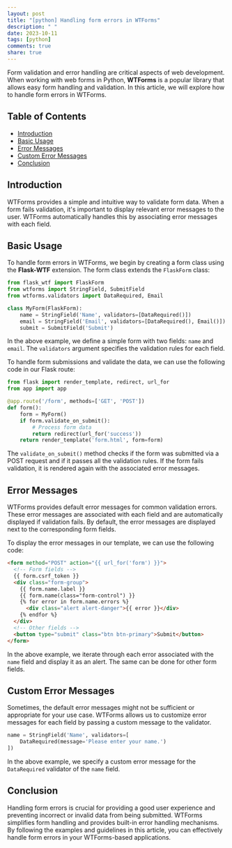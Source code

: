 ```yaml
---
layout: post
title: "[python] Handling form errors in WTForms"
description: " "
date: 2023-10-11
tags: [python]
comments: true
share: true
---
```


Form validation and error handling are critical aspects of web development. When working with web forms in Python, **WTForms** is a popular library that allows easy form handling and validation. In this article, we will explore how to handle form errors in WTForms.

## Table of Contents
- [Introduction](#introduction)
- [Basic Usage](#basic-usage)
- [Error Messages](#error-messages)
- [Custom Error Messages](#custom-error-messages)
- [Conclusion](#conclusion)

## Introduction <a name="introduction"></a>

WTForms provides a simple and intuitive way to validate form data. When a form fails validation, it's important to display relevant error messages to the user. WTForms automatically handles this by associating error messages with each field.

## Basic Usage <a name="basic-usage"></a>

To handle form errors in WTForms, we begin by creating a form class using the **Flask-WTF** extension. The form class extends the `FlaskForm` class:

```python
from flask_wtf import FlaskForm
from wtforms import StringField, SubmitField
from wtforms.validators import DataRequired, Email

class MyForm(FlaskForm):
    name = StringField('Name', validators=[DataRequired()])
    email = StringField('Email', validators=[DataRequired(), Email()])
    submit = SubmitField('Submit')
```

In the above example, we define a simple form with two fields: `name` and `email`. The `validators` argument specifies the validation rules for each field.

To handle form submissions and validate the data, we can use the following code in our Flask route:

```python
from flask import render_template, redirect, url_for
from app import app

@app.route('/form', methods=['GET', 'POST'])
def form():
    form = MyForm()
    if form.validate_on_submit():
        # Process form data
        return redirect(url_for('success'))
    return render_template('form.html', form=form)
```

The `validate_on_submit()` method checks if the form was submitted via a POST request and if it passes all the validation rules. If the form fails validation, it is rendered again with the associated error messages.

## Error Messages <a name="error-messages"></a>

WTForms provides default error messages for common validation errors. These error messages are associated with each field and are automatically displayed if validation fails. By default, the error messages are displayed next to the corresponding form fields.

To display the error messages in our template, we can use the following code:

```html
<form method="POST" action="{{ url_for('form') }}">
  <!-- Form fields -->
  {{ form.csrf_token }}
  <div class="form-group">
    {{ form.name.label }}
    {{ form.name(class="form-control") }}
    {% for error in form.name.errors %}
      <div class="alert alert-danger">{{ error }}</div>
    {% endfor %}
  </div>
  <!-- Other fields -->
  <button type="submit" class="btn btn-primary">Submit</button>
</form>
```

In the above example, we iterate through each error associated with the `name` field and display it as an alert. The same can be done for other form fields.

## Custom Error Messages <a name="custom-error-messages"></a>

Sometimes, the default error messages might not be sufficient or appropriate for your use case. WTForms allows us to customize error messages for each field by passing a custom message to the validator.

```python
name = StringField('Name', validators=[
    DataRequired(message='Please enter your name.')
])
```

In the above example, we specify a custom error message for the `DataRequired` validator of the `name` field.

## Conclusion <a name="conclusion"></a>

Handling form errors is crucial for providing a good user experience and preventing incorrect or invalid data from being submitted. WTForms simplifies form handling and provides built-in error handling mechanisms. By following the examples and guidelines in this article, you can effectively handle form errors in your WTForms-based applications.